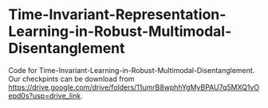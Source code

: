 # Time-Invariant-Representation-Learning-in-Robust-Multimodal-Disentanglement
Code for Time-Invariant-Learning-in-Robust-Multimodal-Disentanglement.
Our checkpints can be download from https://drive.google.com/drive/folders/11umrB8wphhYgMyBPAU7q5MXQ1yOepd0s?usp=drive_link.
